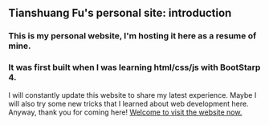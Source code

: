 ## Tianshuang Fu's personal site: introduction ##  

### This is my personal website, I'm hosting it here as a resume of mine. ### 

### It was first built when I was learning html/css/js with BootStarp 4. ###

I will constantly update this website to share my latest experience. Maybe I will also try some new tricks that I learned about web development here. 
Anyway, thank you for coming here! [Welcome to visit the website now.](https://tsfu.github.io/personal-site)
